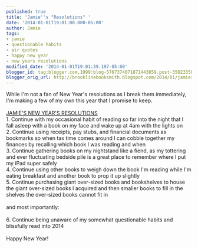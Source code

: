 ```yaml
---
published: true
title: 'Jamie''s "Resolutions" '
date: '2014-01-01T19:01:00.000-05:00'
author: Jamie
tags:
- jamie
- questionable habits
- air quotes
- happy new year
- new years resolutions
modified_date: '2014-01-01T19:01:39.197-05:00'
blogger_id: tag:blogger.com,1999:blog-5767374071871443859.post-3502335062988444670
blogger_orig_url: http://brooklinebooksmith.blogspot.com/2014/01/jamies-resolutions.html
---
```


While I'm not a fan of New Year's resolutions as I break them immediately, I'm making a few of my own this year that I promise to keep.<br /><br /><u>JAMIE'S NEW YEAR'S RESOLUTIONS</u><br />1. Continue with my occasional habit of reading so far into the night that I fall asleep with a book on my face and wake up at 4am with the lights on<br />2. Continue using receipts, pay stubs, and financial documents as bookmarks so when tax time comes around I can cobble together my finances by recalling which book I was reading and when<br />3. Continue gathering books on my nightstand like a fiend, as my tottering and ever fluctuating bedside pile is a great place to remember where I put my iPad super safely<br />4. Continue using other books to weigh down the book I'm reading while I'm eating breakfast and another book to prop it up slightly<br />5. Continue purchasing giant over-sized books and bookshelves to house the giant over-sized books I acquired and then smaller books to fill in the shelves the over-sized books cannot fit in<br /><br />and most importantly:<br /><br />6. Continue being unaware of my somewhat questionable habits and blissfully read into 2014<br /><br />Happy New Year!